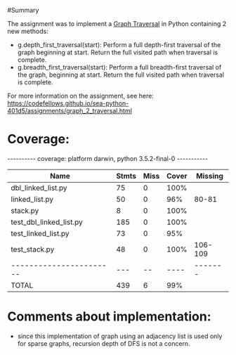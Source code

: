#Summary

The assignment was to implement a [Graph Traversal](https://en.wikipedia.org/wiki/Graph_traversal)
in Python containing 2 new methods:

* g.depth_first_traversal(start): Perform a full depth-first traversal of the graph beginning at start. Return the full visited path when traversal is complete.
* g.breadth_first_traversal(start): Perform a full breadth-first traversal of the graph, beginning at start. Return the full visited path when traversal is complete.

For more information on the assignment, see here: https://codefellows.github.io/sea-python-401d5/assignments/graph_2_traversal.html


# Coverage:

---------- coverage: platform darwin, python 3.5.2-final-0 -----------


| Name                     | Stmts | Miss | Cover | Missing |
| -----------------------  | ----- | ---- | ----- | ------- |
| dbl_linked_list.py       |  75   |  0   | 100%  |         |
| linked_list.py           |  50   |  0   |  96%  |  80-81  |
| stack.py                 |   8   |  0   | 100%  |         |
| test_dbl_linked_list.py  |  185  |  0   | 100%  |         |
| test_linked_list.py      |  73   |  0   |  95%  |         |
| test_stack.py            |  48   |  0   | 100%  | 106-109 |
| -----------------------  |  ---  |  --  | ----  | ------- |
| TOTAL                    |  439  |  6   | 99%   |         |


# Comments about implementation:

* since this implementation of graph using an adjacency list is used only for sparse graphs, recursion depth of DFS is not a concern.
